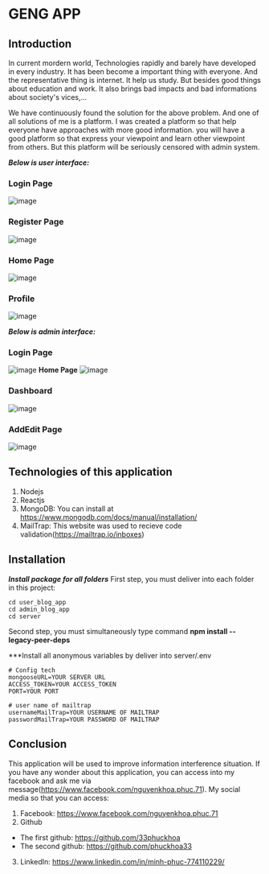 # GENG APP
## Introduction 
In current mordern world, Technologies rapidly and barely have developed  in every industry. It has been become a important thing with everyone. And the representative thing is internet. It help us study. But besides good things about education and work. It also brings bad impacts and bad informations about society's vices,...

We have continuously found the solution for the above problem. And one of all solutions of me is a platform. I was created a platform so that help everyone have approaches with more good information. you will have a good platform so that express your viewpoint and learn other viewpoint from others. But this platform will be seriously censored with admin system.

***Below is user interface:***
### Login Page
![image](https://user-images.githubusercontent.com/91007037/215640571-f9f30e78-f1d3-451d-a0ac-be8b8b535b69.png)

### Register Page
![image](https://user-images.githubusercontent.com/91007037/215640638-92532708-030c-4ee6-9955-d1ad8826b375.png)

### Home Page
![image](https://user-images.githubusercontent.com/91007037/215640717-ccb18d74-28c0-4de3-a82c-16a2774a3b18.png)
### Profile 
![image](https://user-images.githubusercontent.com/91007037/215640809-acc42c9f-a442-403d-89de-9caa2ddf7149.png)

***Below is admin interface:***
### Login Page
![image](https://user-images.githubusercontent.com/91007037/215640860-da354e1b-ab16-4ced-8844-bb6191e5983e.png)
**Home Page**
![image](https://user-images.githubusercontent.com/91007037/215640928-5edb7f41-01cd-4aa5-9ea5-3df14cff2f64.png)
### Dashboard
![image](https://user-images.githubusercontent.com/91007037/215640993-a7758043-adf5-430d-b14c-052de370ecf6.png)
### AddEdit Page
![image](https://user-images.githubusercontent.com/91007037/215641042-25135fa7-2eed-4941-9ed7-03215f45effa.png)


## Technologies of this application
1. Nodejs 
2. Reactjs
3. MongoDB: You can install at https://www.mongodb.com/docs/manual/installation/
4. MailTrap: This website was used to recieve code validation(https://mailtrap.io/inboxes)

## Installation 
***Install package for all folders***
First step, you must deliver into each folder in this project:
```
cd user_blog_app
cd admin_blog_app
cd server 
```
Second step, you must simultaneously type command **npm install --legacy-peer-deps**

***Install all anonymous variables by deliver into server/.env 
```
# Config tech
mongooseURL=YOUR SERVER URL
ACCESS_TOKEN=YOUR ACCESS_TOKEN
PORT=YOUR PORT

# user name of mailtrap
usernameMailTrap=YOUR USERNAME OF MAILTRAP
passwordMailTrap=YOUR PASSWORD OF MAILTRAP
```
## Conclusion 
This application will be used to improve information interference situation. If you have any wonder about this application, you can access into my facebook and ask me via message(https://www.facebook.com/nguyenkhoa.phuc.71).
My social media so that you can access: 
1. Facebook: https://www.facebook.com/nguyenkhoa.phuc.71
2. Github
* The first github: https://github.com/33phuckhoa
* The second github: https://github.com/phuckhoa33
3. LinkedIn: https://www.linkedin.com/in/minh-phuc-774110229/
